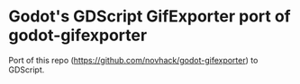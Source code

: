 # Godot's GDScript GifExporter port of godot-gifexporter
Port of this repo (https://github.com/novhack/godot-gifexporter) to GDScript.
